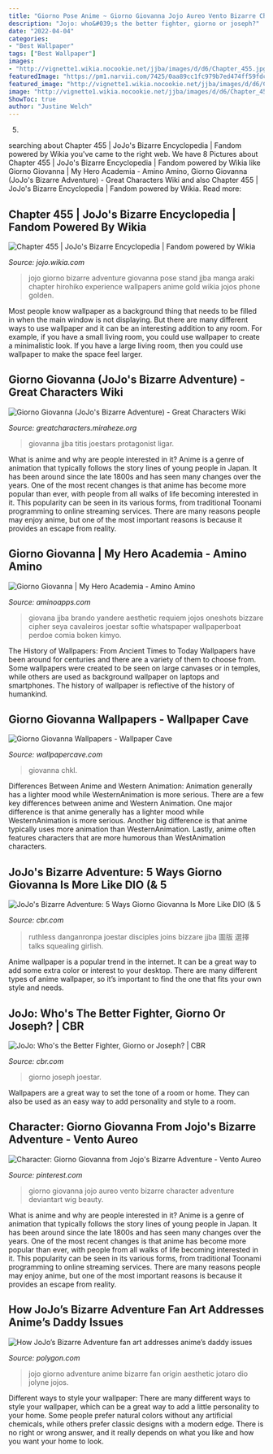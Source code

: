 ```yaml
---
title: "Giorno Pose Anime ~ Giorno Giovanna Jojo Aureo Vento Bizarre Character Adventure Deviantart Wig Beauty"
description: "Jojo: who&#039;s the better fighter, giorno or joseph?"
date: "2022-04-04"
categories:
- "Best Wallpaper"
tags: ["Best Wallpaper"]
images:
- "http://vignette1.wikia.nocookie.net/jjba/images/d/d6/Chapter_455.jpg/revision/latest?cb=20140815174513"
featuredImage: "https://pm1.narvii.com/7425/0aa89cc1fc979b7ed474ff59fdcb37bd98ae0323r1-736-1104v2_hq.jpg"
featured_image: "http://vignette1.wikia.nocookie.net/jjba/images/d/d6/Chapter_455.jpg/revision/latest?cb=20140815174513"
image: "http://vignette1.wikia.nocookie.net/jjba/images/d/d6/Chapter_455.jpg/revision/latest?cb=20140815174513"
ShowToc: true
author: "Justine Welch"
---
```



5.

	

		
searching about Chapter 455 | JoJo&#039;s Bizarre Encyclopedia | Fandom powered by Wikia you've came to the right web. We have 8 Pictures about Chapter 455 | JoJo&#039;s Bizarre Encyclopedia | Fandom powered by Wikia like Giorno Giovanna | My Hero Academia - Amino Amino, Giorno Giovanna (JoJo&#039;s Bizarre Adventure) - Great Characters Wiki and also Chapter 455 | JoJo&#039;s Bizarre Encyclopedia | Fandom powered by Wikia. Read more:
		
    
## Chapter 455 | JoJo&#039;s Bizarre Encyclopedia | Fandom Powered By Wikia

<img loading=lazy src="http://vignette1.wikia.nocookie.net/jjba/images/d/d6/Chapter_455.jpg/revision/latest?cb=20140815174513" onerror="this.onerror=null;this.src='https://tse1.mm.bing.net/th?id=OIP.DXvgMN1IZtEAehJ060XftAHaLZ&amp;pid=15.1';" alt="Chapter 455 | JoJo&#039;s Bizarre Encyclopedia | Fandom powered by Wikia">

_Source: jojo.wikia.com_

>jojo giorno bizarre adventure giovanna pose stand jjba manga araki chapter hirohiko experience wallpapers anime gold wikia jojos phone golden. 

	

Most people know wallpaper as a background thing that needs to be filled in when the main window is not displaying. But there are many different ways to use wallpaper and it can be an interesting addition to any room. For example, if you have a small living room, you could use wallpaper to create a minimalistic look. If you have a large living room, then you could use wallpaper to make the space feel larger.

    
## Giorno Giovanna (JoJo&#039;s Bizarre Adventure) - Great Characters Wiki

<img loading=lazy src="https://static.miraheze.org/greatcharacterswiki/thumb/f/fc/GiornoProfileAnime.png/250px-GiornoProfileAnime.png" onerror="this.onerror=null;this.src='https://tse3.mm.bing.net/th?id=OIP.pPfUBW-D-HXxQnno5RQqnAAAAA&amp;pid=15.1';" alt="Giorno Giovanna (JoJo&#039;s Bizarre Adventure) - Great Characters Wiki">

_Source: greatcharacters.miraheze.org_

>giovanna jjba titis joestars protagonist ligar. 

	

What is anime and why are people interested in it?
Anime is a genre of animation that typically follows the story lines of young people in Japan. It has been around since the late 1800s and has seen many changes over the years. One of the most recent changes is that anime has become more popular than ever, with people from all walks of life becoming interested in it. This popularity can be seen in its various forms, from traditional Toonami programming to online streaming services. There are many reasons people may enjoy anime, but one of the most important reasons is because it provides an escape from reality.

    
## Giorno Giovanna | My Hero Academia - Amino Amino

<img loading=lazy src="https://pm1.narvii.com/7425/0aa89cc1fc979b7ed474ff59fdcb37bd98ae0323r1-736-1104v2_hq.jpg" onerror="this.onerror=null;this.src='https://tse1.mm.bing.net/th?id=OIP.RzpVNqk5eGvyXAqBysJHJgHaLH&amp;pid=15.1';" alt="Giorno Giovanna | My Hero Academia - Amino Amino">

_Source: aminoapps.com_

>giovana jjba brando yandere aesthetic requiem jojos oneshots bizzare cipher seya cavaleiros joestar softie whatspaper wallpaperboat perdoe comia boken kimyo. 

	

The History of Wallpapers: From Ancient Times to Today
Wallpapers have been around for centuries and there are a variety of them to choose from. Some wallpapers were created to be seen on large canvases or in temples, while others are used as background wallpaper on laptops and smartphones. The history of wallpaper is reflective of the history of humankind.

    
## Giorno Giovanna Wallpapers - Wallpaper Cave

<img loading=lazy src="https://wallpapercave.com/wp/wp4563207.jpg" onerror="this.onerror=null;this.src='https://tse4.mm.bing.net/th?id=OIP.xqdFTZC-GySshqruvycCqgHaO0&amp;pid=15.1';" alt="Giorno Giovanna Wallpapers - Wallpaper Cave">

_Source: wallpapercave.com_

>giovanna chkl. 

	

Differences Between Anime and Western Animation: Animation generally has a lighter mood while WesternAnimation is more serious.
There are a few key differences between anime and Western Animation. One major difference is that anime generally has a lighter mood while WesternAnimation is more serious. Another big difference is that anime typically uses more animation than WesternAnimation. Lastly, anime often features characters that are more humorous than WestAnimation characters.

    
## JoJo&#039;s Bizarre Adventure: 5 Ways Giorno Giovanna Is More Like DIO (&amp; 5

<img loading=lazy src="https://static3.cbrimages.com/wordpress/wp-content/uploads/2020/10/gg-fi.jpg" onerror="this.onerror=null;this.src='https://tse3.mm.bing.net/th?id=OIP.SUgKhSrUM8MtJTPxXI7fwwHaD5&amp;pid=15.1';" alt="JoJo&#039;s Bizarre Adventure: 5 Ways Giorno Giovanna Is More Like DIO (&amp; 5">

_Source: cbr.com_

>ruthless danganronpa joestar disciples joins bizzare jjba 圖版 選擇 talks squealing girlish. 

	

Anime wallpaper is a popular trend in the internet. It can be a great way to add some extra color or interest to your desktop. There are many different types of anime wallpaper, so it’s important to find the one that fits your own style and needs.

    
## JoJo: Who&#039;s The Better Fighter, Giorno Or Joseph? | CBR

<img loading=lazy src="https://static1.cbrimages.com/wordpress/wp-content/uploads/2020/07/joseph-vs-giorno-fighter-feature.jpg" onerror="this.onerror=null;this.src='https://tse1.mm.bing.net/th?id=OIP.OHIGD5fzhQBkmc6vaVdm_gHaD5&amp;pid=15.1';" alt="JoJo: Who&#039;s the Better Fighter, Giorno or Joseph? | CBR">

_Source: cbr.com_

>giorno joseph joestar. 

	

Wallpapers are a great way to set the tone of a room or home. They can also be used as an easy way to add personality and style to a room.

    
## Character: Giorno Giovanna From Jojo&#039;s Bizarre Adventure - Vento Aureo

<img loading=lazy src="https://i.pinimg.com/736x/ae/55/3f/ae553f6a46075572bdbe36b616bdf90b.jpg" onerror="this.onerror=null;this.src='https://tse1.mm.bing.net/th?id=OIP.3btGK1rKPjCZvWj4jT7KMwHaLH&amp;pid=15.1';" alt="Character: Giorno Giovanna from Jojo&#039;s Bizarre Adventure - Vento Aureo">

_Source: pinterest.com_

>giorno giovanna jojo aureo vento bizarre character adventure deviantart wig beauty. 

	

What is anime and why are people interested in it?
Anime is a genre of animation that typically follows the story lines of young people in Japan. It has been around since the late 1800s and has seen many changes over the years. One of the most recent changes is that anime has become more popular than ever, with people from all walks of life becoming interested in it. This popularity can be seen in its various forms, from traditional Toonami programming to online streaming services. There are many reasons people may enjoy anime, but one of the most important reasons is because it provides an escape from reality.

    
## How JoJo’s Bizarre Adventure Fan Art Addresses Anime’s Daddy Issues

<img loading=lazy src="https://cdn.vox-cdn.com/thumbor/HGzGdY0d4vAZtEHBESRnajk7y5g=/0x0:1280x738/1200x675/filters:focal(538x267:742x471)/cdn.vox-cdn.com/uploads/chorus_image/image/62891974/giorno_jojo_part_5_1139183_1280x0.0.jpeg" onerror="this.onerror=null;this.src='https://tse3.mm.bing.net/th?id=OIP.cWflLNT_cHN__nQfkinnvAHaEK&amp;pid=15.1';" alt="How JoJo’s Bizarre Adventure fan art addresses anime’s daddy issues">

_Source: polygon.com_

>jojo giorno adventure anime bizarre fan origin aesthetic jotaro dio jolyne jojos. 

	

Different ways to style your wallpaper:
There are many different ways to style your wallpaper, which can be a great way to add a little personality to your home. Some people prefer natural colors without any artificial chemicals, while others prefer classic designs with a modern edge. There is no right or wrong answer, and it really depends on what you like and how you want your home to look.

